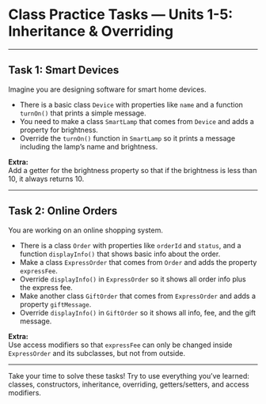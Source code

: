# Class Practice Tasks — Units 1-5: Inheritance & Overriding

---

## Task 1: Smart Devices

Imagine you are designing software for smart home devices.

- There is a basic class `Device` with properties like `name` and a function `turnOn()` that prints a simple message.
- You need to make a class `SmartLamp` that comes from `Device` and adds a property for brightness.
- Override the `turnOn()` function in `SmartLamp` so it prints a message including the lamp’s name and brightness.

**Extra:**  
Add a getter for the brightness property so that if the brightness is less than 10, it always returns 10.

---

## Task 2: Online Orders

You are working on an online shopping system.

- There is a class `Order` with properties like `orderId` and `status`, and a function `displayInfo()` that shows basic info about the order.
- Make a class `ExpressOrder` that comes from `Order` and adds the property `expressFee`.
- Override `displayInfo()` in `ExpressOrder` so it shows all order info plus the express fee.
- Make another class `GiftOrder` that comes from `ExpressOrder` and adds a property `giftMessage`.
- Override `displayInfo()` in `GiftOrder` so it shows all info, fee, and the gift message.

**Extra:**  
Use access modifiers so that `expressFee` can only be changed inside `ExpressOrder` and its subclasses, but not from outside.

---

Take your time to solve these tasks! Try to use everything you’ve learned: classes, constructors, inheritance, overriding, getters/setters, and access modifiers.